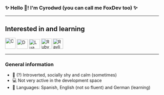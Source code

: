 ### ✨ Hello 👋! I'm Cyrodwd (you can call me FoxDev too) ✨
----------
## Interested in and learning

<p align="left">
<!-- C -->
<a href="https://learn.microsoft.com/en-us/cpp/?view=msvc-170" rel="noreferrer"><img src="https://upload.wikimedia.org/wikipedia/commons/1/19/C_Logo.png" width="34" height="36" alt="C" title="C programming language"/></a>
<!-- D -->
<a href="https://dlang.org" rel="noreferrer"><img src="https://upload.wikimedia.org/wikipedia/commons/2/24/D_Programming_Language_logo.svg" width="36" height="32" alt="D" title="Dlang"/></a>
<!-- Lua -->
<a href="https://www.lua.org/" rel="noreferrer"><img src="https://cdn.jsdelivr.net/gh/devicons/devicon@latest/icons/lua/lua-original.svg" width="36" height="32" alt="Lua" title="Lua"/></a>
<!-- Ruby ( still learning ;) )-->
<a href="https://www.ruby-lang.org/" rel="noreferrer"><img src="https://upload.wikimedia.org/wikipedia/commons/f/f1/Ruby_logo.png" width="34" height="34" alt="Ruby" title="Ruby programming language"/></a>
<!-- Libraries || Raylib -->
<a href="https://www.raylib.com/" rel="noreferrer"><img src="https://th.bing.com/th/id/R.7c54bb1783af73666c12229682a68b19?rik=oxfzmOU4rTeJ9Q&riu=http%3a%2f%2fupload.wikimedia.org%2fwikipedia%2fcommons%2ff%2ff4%2fRaylib_logo.png&ehk=CKLOco9mjDOBUVJgMps23gatd3tmsX%2b6f%2bzKEdLvt%2b4%3d&risl=&pid=ImgRaw&r=0" width="34" height="34" alt="Raylib" title="Raylib"/></a></p>

-----------------------------

<!-- Personal Information -->
### General information
* 🦊 (?) Introverted, socially shy and calm (sometimes)
* 💻 Not very active in the development space
* 💬 Languages: Spanish, English (not so fluent) and German (learning)
